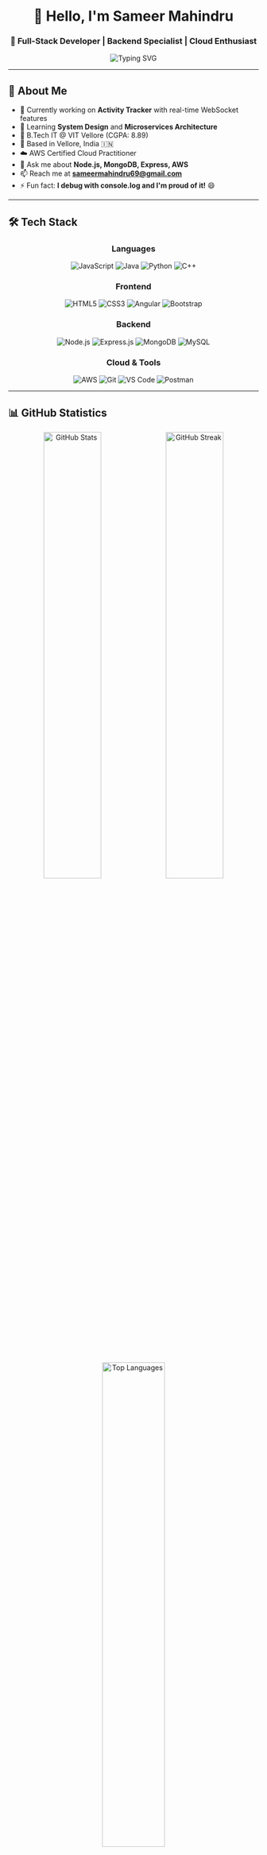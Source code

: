 <div align="center">

# 👋 Hello, I'm Sameer Mahindru

### 🚀 Full-Stack Developer | Backend Specialist | Cloud Enthusiast

<img src="https://readme-typing-svg.demolab.com?font=Fira+Code&size=22&duration=3000&pause=1000&color=58A6FF&center=true&vCenter=true&width=600&lines=Full-Stack+Developer;Backend+Specialist;Cloud+Enthusiast;System+Design+Explorer" alt="Typing SVG" />

</div>

---

## 🎯 About Me

- 🔭 Currently working on **Activity Tracker** with real-time WebSocket features
- 🌱 Learning **System Design** and **Microservices Architecture**
- 💼 B.Tech IT @ VIT Vellore (CGPA: 8.89)
- 📍 Based in Vellore, India 🇮🇳
- ☁️ AWS Certified Cloud Practitioner
- 💬 Ask me about **Node.js, MongoDB, Express, AWS**
- 📫 Reach me at **sameermahindru69@gmail.com**
- ⚡ Fun fact: **I debug with console.log and I'm proud of it!** 😄

---

## 🛠️ Tech Stack

<div align="center">

### Languages
![JavaScript](https://img.shields.io/badge/JavaScript-F7DF1E?style=for-the-badge&logo=javascript&logoColor=black)
![Java](https://img.shields.io/badge/Java-ED8B00?style=for-the-badge&logo=openjdk&logoColor=white)
![Python](https://img.shields.io/badge/Python-3776AB?style=for-the-badge&logo=python&logoColor=white)
![C++](https://img.shields.io/badge/C%2B%2B-00599C?style=for-the-badge&logo=c%2B%2B&logoColor=white)

### Frontend
![HTML5](https://img.shields.io/badge/HTML5-E34F26?style=for-the-badge&logo=html5&logoColor=white)
![CSS3](https://img.shields.io/badge/CSS3-1572B6?style=for-the-badge&logo=css3&logoColor=white)
![Angular](https://img.shields.io/badge/Angular-DD0031?style=for-the-badge&logo=angular&logoColor=white)
![Bootstrap](https://img.shields.io/badge/Bootstrap-563D7C?style=for-the-badge&logo=bootstrap&logoColor=white)

### Backend
![Node.js](https://img.shields.io/badge/Node.js-339933?style=for-the-badge&logo=nodedotjs&logoColor=white)
![Express.js](https://img.shields.io/badge/Express.js-000000?style=for-the-badge&logo=express&logoColor=white)
![MongoDB](https://img.shields.io/badge/MongoDB-47A248?style=for-the-badge&logo=mongodb&logoColor=white)
![MySQL](https://img.shields.io/badge/MySQL-4479A1?style=for-the-badge&logo=mysql&logoColor=white)

### Cloud & Tools
![AWS](https://img.shields.io/badge/AWS-232F3E?style=for-the-badge&logo=amazonwebservices&logoColor=white)
![Git](https://img.shields.io/badge/Git-F05032?style=for-the-badge&logo=git&logoColor=white)
![VS Code](https://img.shields.io/badge/VS%20Code-007ACC?style=for-the-badge&logo=visualstudiocode&logoColor=white)
![Postman](https://img.shields.io/badge/Postman-FF6C37?style=for-the-badge&logo=postman&logoColor=white)

</div>

---

## 📊 GitHub Statistics

<div align="center">

<img width="48%" src="https://github-readme-stats.vercel.app/api?username=CodesBySammy&show_icons=true&theme=tokyonight&hide_border=true&count_private=true" alt="GitHub Stats" />
<img width="48%" src="https://github-readme-streak-stats.herokuapp.com/?user=CodesBySammy&theme=tokyonight&hide_border=true" alt="GitHub Streak" />

</div>

<div align="center">
<img width="50%" src="https://github-readme-stats.vercel.app/api/top-langs/?username=CodesBySammy&layout=compact&theme=tokyonight&hide_border=true&langs_count=8" alt="Top Languages" />
</div>

---

## 🚀 Featured Projects

<div align="center">

| Project | Description | Tech Stack | Links |
|---------|-------------|------------|--------|
| **🏢 Attendance Management** | Real-time attendance tracking with 200+ users | Node.js, Express, MongoDB, Angular | [Backend](https://github.com/CodesBySammy/attendance-management-be) • [Frontend](https://github.com/CodesBySammy/attendance-management-fe) |
| **📋 Task Management** | Team collaboration platform with file uploads | Node.js, Express, MongoDB, React | [Backend](https://github.com/CodesBySammy/task_management_be) • [Frontend](https://github.com/CodesBySammy/task_management_fe) |
| **🏃‍♂️ Activity Tracker** | Real-time WebSocket features (In Development) | Node.js, WebSocket, MongoDB | [Repository](https://github.com/CodesBySammy/Activity_Tracker) |

</div>

---

## 🏆 Achievements & Certifications

<div align="center">

<table>
<tr>
<td align="center">
<img width="60" src="https://img.icons8.com/fluency/48/000000/graduation-cap.png"/><br>
<strong>B.Tech IT</strong><br>
<sub>VIT Vellore • CGPA: 8.89</sub>
</td>
<td align="center">
<img width="60" src="https://img.icons8.com/color/48/000000/amazon-web-services.png"/><br>
<strong>AWS Certified</strong><br>
<sub>Cloud Practitioner • 2024</sub>
</td>
<td align="center">
<img width="60" src="https://img.icons8.com/color/48/000000/prize.png"/><br>
<strong>AWS Graduate</strong><br>
<sub>Cloud Foundations • 2024</sub>
</td>
<td align="center">
<img width="60" src="https://img.icons8.com/color/48/000000/leadership.png"/><br>
<strong>Events Head</strong><br>
<sub>Mozilla Firefox Club • 2023-24</sub>
</td>
</tr>
</table>

</div>

---

## 🎯 Current Focus

<div align="center">

<table>
<tr>
<td width="33%" align="center">
<h3>🔭 Working On</h3>
<ul align="left">
<li>📱 Activity Tracker App</li>
<li>🏗️ System Design Projects</li>
<li>☁️ Cloud Architecture</li>
<li>📚 Open Source Contributions</li>
</ul>
</td>
<td width="33%" align="center">
<h3>🌱 Learning</h3>
<ul align="left">
<li>🐳 Docker & Kubernetes</li>
<li>🔄 Microservices Architecture</li>
<li>📊 Advanced System Design</li>
<li>🚀 DevOps Best Practices</li>
</ul>
</td>
<td width="33%" align="center">
<h3>🤝 Looking For</h3>
<ul align="left">
<li>💼 SDE Opportunities</li>
<li>🤝 Open Source Collaborations</li>
<li>📈 Mentorship Opportunities</li>
<li>🎯 Challenging Projects</li>
</ul>
</td>
</tr>
</table>

</div>

---

## 📫 Connect With Me

<div align="center">

[![LinkedIn](https://img.shields.io/badge/LinkedIn-0077B5?style=for-the-badge&logo=linkedin&logoColor=white)](https://www.linkedin.com/in/sameer-mahindru-39ba91248)
[![Email](https://img.shields.io/badge/Email-D14836?style=for-the-badge&logo=gmail&logoColor=white)](mailto:sameermahindru69@gmail.com)
[![GitHub](https://img.shields.io/badge/GitHub-100000?style=for-the-badge&logo=github&logoColor=white)](https://github.com/CodesBySammy)

</div>

---

<div align="center">

### 💭 Quote
*"First, solve the problem. Then, write the code."* — John Johnson

<br>

![Profile Views](https://komarev.com/ghpvc/?username=CodesBySammy&label=Profile%20Views&color=brightgreen&style=flat)
![GitHub followers](https://img.shields.io/github/followers/CodesBySammy?label=Followers&style=flat&color=blue)

</div>

---

<div align="center">
<h3>✨ Thanks for visiting! Let's build something amazing together! ✨</h3>
</div>
